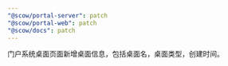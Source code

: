 ```yaml
---
"@scow/portal-server": patch
"@scow/portal-web": patch
"@scow/docs": patch
---
```


门户系统桌面页面新增桌面信息，包括桌面名，桌面类型，创建时间。
